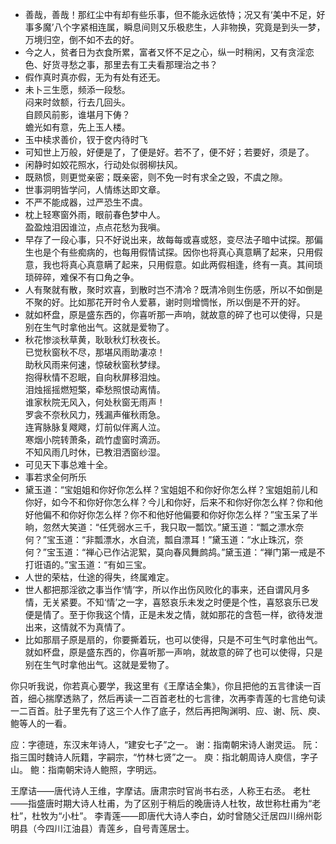 - 善哉，善哉！那红尘中有却有些乐事，但不能永远依恃；况又有‘美中不足，好事多魔’八个字紧相连属，瞬息间则又乐极悲生，人非物换，究竟是到头一梦，万境归空，倒不如不去的好。
- 今之人，贫者日为衣食所累，富者又怀不足之心，纵一时稍闲，又有贪淫恋色、好货寻愁之事，那里去有工夫看那理治之书？
- 假作真时真亦假，无为有处有还无。
- 未卜三生愿，频添一段愁。</br>闷来时敛额，行去几回头。</br>自顾风前影，谁堪月下俦？</br>蟾光如有意，先上玉人楼。
- 玉中椟求善价，钗于奁内待时飞
- 可知世上万般，好便是了，了便是好。若不了，便不好；若要好，须是了。
- 闲静时如姣花照水，行动处似弱柳扶风。
- 既熟惯，则更觉亲密；既亲密，则不免一时有求全之毁，不虞之隙。
- 世事洞明皆学问，人情练达即文章。
- 不严不能成器，过严恐生不虞。
- 枕上轻寒窗外雨，眼前春色梦中人。</br>盈盈烛泪因谁泣，点点花愁为我嗔。
- 早存了一段心事，只不好说出来，故每每或喜或怒，变尽法子暗中试探。那偏生也是个有些痴病的，也每用假情试探。因你也将真心真意瞒了起来，只用假意，我也将真心真意瞒了起来，只用假意。如此两假相逢，终有一真。其间琐琐碎碎，难保不有口角之争。
- 人有聚就有散，聚时欢喜，到散时岂不清冷？既清冷则生伤感，所以不如倒是不聚的好。比如那花开时令人爱慕，谢时则增惆怅，所以倒是不开的好。
- 就如杯盘，原是盛东西的，你喜听那一声响，就故意的碎了也可以使得，只是别在生气时拿他出气。这就是爱物了。
- 秋花惨淡秋草黄，耿耿秋灯秋夜长。</br>已觉秋窗秋不尽，那堪风雨助凄凉！</br>助秋风雨来何速，惊破秋窗秋梦绿。</br>抱得秋情不忍眠，自向秋屏移泪烛。</br>泪烛摇摇燃短檠，牵愁照恨动离情。</br>谁家秋院无风入，何处秋窗无雨声！</br>罗衾不奈秋风力，残漏声催秋雨急。</br>连宵脉脉复飕飕，灯前似伴离人泣。</br>寒烟小院转萧条，疏竹虚窗时滴沥。</br>不知风雨几时休，已教泪洒窗纱湿。</br>
- 可见天下事总难十全。
- 事若求全何所乐
- 黛玉道：“宝姐姐和你好你怎么样？宝姐姐不和你好你怎么样？宝姐姐前儿和你好，如今不和你好你怎么样？今儿和你好，后来不和你好你怎么样？你和他好他偏不和你好你怎么样？你不和他好他偏要和你好你怎么样？”宝玉呆了半晌，忽然大笑道：“任凭弱水三千，我只取一瓢饮。”黛玉道：“瓢之漂水奈何？”宝玉道：“非瓢漂水，水自流，瓢自漂耳！”黛玉道：“水止珠沉，奈何？”宝玉道：“禅心已作沾泥絮，莫向春风舞鹧鸪。”黛玉道：“禅门第一戒是不打诳语的。”宝玉道：“有如三宝。
- 人世的荣枯，仕途的得失，终属难定。
- 世人都把那淫欲之事当作‘情’字，所以作出伤风败化的事来，还自谓风月多情，无关紧要。不知‘情’之一字，喜怒哀乐未发之时便是个性，喜怒哀乐已发便是情了。至于你我这个情，正是未发之情，就如那花的含苞一样，欲待发泄出来，这情就不为真情了。
- 比如那扇子原是扇的，你要撕着玩，也可以使得，只是不可生气时拿他出气。就如杯盘，原是盛东西的，你喜听那一声响，就故意的碎了也可以使得，只是别在生气时拿他出气。这就是爱物了。

你只听我说，你若真心要学，我这里有《王摩诘全集》，你且把他的五言律读一百首，细心揣摩透熟了，然后再读一二百首老杜的七言律，次再李青莲的七言绝句读一二百首。肚子里先有了这三个人作了底子，然后再把陶渊明、应、谢、阮、庾、鲍等人的一看。

应：字德琏，东汉末年诗人，“建安七子”之一。
谢：指南朝宋诗人谢灵运。
阮：指三国时魏诗人阮籍，字嗣宗，“竹林七贤”之一。
庾：指北朝周诗人庾信，字子山。
鲍：指南朝宋诗人鲍照，字明远。

王摩诘——唐代诗人王维，字摩诘。唐肃宗时官尚书右丞，人称王右丞。
老杜——指盛唐时期大诗人杜甫，为了区别于稍后的晚唐诗人杜牧，故世称杜甫为“老杜”，杜牧为“小杜”。
李青莲——即唐代大诗人李白，幼时曾随父迁居四川绵州彰明县（今四川江油县）青莲乡，自号青莲居士。